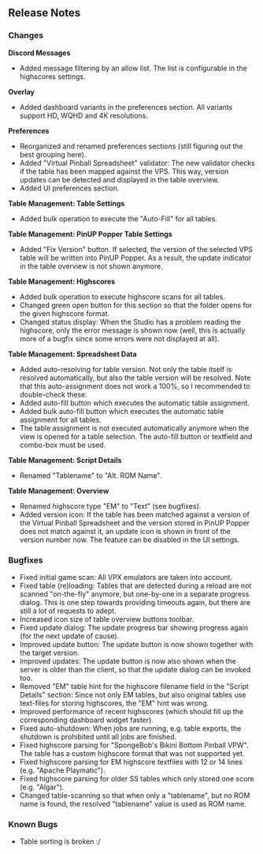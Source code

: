 ## Release Notes


### Changes

**Discord Messages**

- Added message filtering by an allow list. The list is configurable in the highscores settings.

**Overlay**

- Added dashboard variants in the preferences section. All variants support HD, WQHD and 4K resolutions.

**Preferences**

- Reorganized and renamed preferences sections (still figuring out the best grouping here).
- Added "Virtual Pinball Spreadsheet" validator: The new validator checks if the table has been mapped against the VPS. This way, version updates can be detected and displayed in the table overview.
- Added UI preferences section.

**Table Management: Table Settings**

- Added bulk operation to execute the "Auto-Fill" for all tables.


**Table Management: PinUP Popper Table Settings**

- Added "Fix Version" button. If selected, the version of the selected VPS table will be written into PinUP Popper. As a result, the update indicator in the table overview is not shown anymore.

**Table Management: Highscores**

- Added bulk operation to execute highscore scans for all tables.
- Changed green open button for this section so that the folder opens for the given highscore format.
- Changed status display: When the Studio has a problem reading the highscore, only the error message is shown now (well, this is actually more of a bugfix since some errors were not displayed at all).

**Table Management: Spreadsheet Data**

- Added auto-resolving for table version. Not only the table itself is resolved automatically, but also the table version will be resolved. Note that this auto-assignment does not work a 100%, so I recommended to double-check these.
- Added auto-fill button which executes the automatic table assignment.
- Added bulk auto-fill button which executes the automatic table assignment for all tables.
- The table assignment is not executed automatically anymore when the view is opened for a table selection. The auto-fill button or textfield and combo-box must be used.

**Table Management: Script Details**

- Renamed "Tablename" to "Alt. ROM Name".

**Table Management: Overview**

- Renamed highscore type "EM" to "Text" (see bugfixes).
- Added version icon: If the table has been matched against a version of the Virtual Pinball Spreadsheet and the version stored in PinUP Popper does not match against it, an update icon is shown in front of the version number now. The feature can be disabled in the UI settings.

### Bugfixes

- Fixed initial game scan: All VPX emulators are taken into account.
- Fixed table (re)loading: Tables that are detected during a reload are not scanned "on-the-fly" anymore, but one-by-one in a separate progress dialog. This is one step towards providing timeouts again, but there are still a lot of requests to adept.
- Increased icon size of table overview buttons toolbar.
- Fixed update dialog: The update progress bar showing progress again (for the next update of cause).
- Improved update button: The update button is now shown together with the target version.
- Improved updates: The update button is now also shown when the server is older than the client, so that the update dialog can be invoked too.
- Removed "EM" table hint for the highscore filename field in the "Script Details" section: Since not only EM tables, but also original tables use text-files for storing highscores, the "EM" hint was wrong.
- Improved performance of recent highscores (which should fill up the corresponding dashboard widget faster).
- Fixed auto-shutdown: When jobs are running, e.g. table exports, the shutdown is prohibited until all jobs are finished.
- Fixed highscore parsing for "SpongeBob's Bikini Bottom Pinball VPW". The table has a custom highscore format that was not supported yet.
- Fixed highscore parsing for EM highscore textfiles with 12 or 14 lines (e.g. "Apache Playmatic").
- Fixed highscore parsing for older SS tables which only stored one score (e.g. "Algar").
- Changed table-scanning so that when only a "tablename", but no ROM name is found, the resolved "tablename" value is used as ROM name.

### Known Bugs

- Table sorting is broken :/
